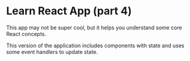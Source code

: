 # Learn React App (part 4)

This app may not be super cool, but it helps you understand some core React concepts.

This version of the application includes components with state and uses some event handlers to update state.